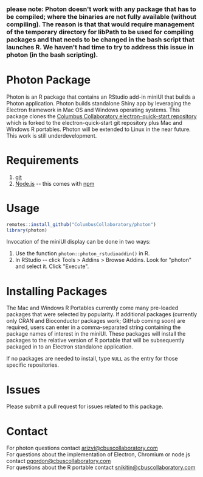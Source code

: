 ### please note: Photon doesn't work with any package that has to be compiled; where the binaries are not fully available (without compiling). The reason is that that would require management of the temporary directory for libPath to be used for compiling packages and that needs to be changed in the bash script that launches R. We haven't had time to try to address this issue in photon (in the bash scripting).

# Photon Package
Photon is an R package that contains an RStudio add-in miniUI that builds a Photon application. Photon builds standalone Shiny app by leveraging the Electron framework in Mac OS and Windows operating systems. This package clones the [Columbus Collaboratory electron-quick-start repository](https://github.com/ColumbusCollaboratory/electron-quick-start) which is forked to the electron-quick-start git repository plus Mac and Windows R portables. Photon will be extended to Linux in the near future. This work is still underdevelopment.

# Requirements

1. [git](https://git-scm.com/)    
2. [Node.js](https://nodejs.org/en/download/) -- this comes with [npm](http://npmjs.com/)  

# Usage

```r
remotes::install_github("ColumbusCollaboratory/photon")
library(photon)
```

Invocation of the miniUI display can be done in two ways:

1. Use the function `photon::photon_rstudioaddin()` in R.     
2. In RStudio -- click Tools > Addins > Browse Addins. Look for "photon" and select it. Click "Execute".  

# Installing Packages
The Mac and Windows R Portables currently come many pre-loaded packages that were selected by popularity. If additional packages (currently only CRAN and Bioconductor packages work; GitHub coming soon) are required, users can enter in a comma-separated string containing the package names of interest in the miniUI. These packages will install the packages to the relative version of R portable that will be subsequently packaged in to an Electron standalone application.    

If no packages are needed to install, type `NULL` as the entry for those specific repositories.

# Issues
Please submit a pull request for issues related to this package.  

# Contact
For photon questions contact arizvi@cbuscollaboratory.com   
For questions about the implementation of Electron, Chromium or node.js contact pgordon@cbuscollaboratory.com   
For questions about the R portable contact snikitin@cbuscollaboratory.com  







